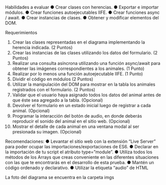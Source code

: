 Habilidades a evaluar
● Crear clases con herencias.
● Exportar e importar módulos.
● Crear funciones autoejecutables IIFE.
● Crear funciones async / await.
● Crear instancias de clases.
● Obtener y modificar elementos del DOM.

Requerimientos
1. Crear las clases representadas en el diagrama implementando la herencia indicada.
(2 Puntos)
2. Crear las instancias de las clases utilizando los datos del formulario.
(2 Puntos)
3. Realizar una consulta asíncrona utilizando una función async/await para obtener las
imágenes correspondientes a los animales. (1 Punto)
4. Realizar por lo menos una función autoejecutable IIFE. (1 Punto)
5. Dividir el código en módulos (2 Puntos)
6. Utilizar la manipulación del DOM para mostrar en la tabla los animales registrados
con el formulario. (2 Puntos)
7. Validar que el usuario haya asignado todos los datos del animal antes de que éste
sea agregado a la tabla. (Opcional)
8. Devolver el formulario en un estado inicial luego de registrar a cada animal.
(Opcional)
9. Programar la interacción del botón de audio, en donde deberás reproducir el sonido
del animal en el sitio web. (Opcional)
10. Mostrar el detalle de cada animal en una ventana modal al ser presionada su
imagen. (Opcional)

Recomendaciones:
● Levantar el sitio web con la extensión “Live Server” para poder ocupar las
importaciones/exportaciones de ES6.
● Declarar en la importación de tu script el atributo type=”module”.
● Utiliza todos los métodos de los Arrays que creas conveniente en las diferentes
situaciones con las que te encontrarás en el desarrollo de esta prueba.
● Mantén un código ordenado y declarativo.
● Utilizar la etiqueta “audio” de HTML

La foto del diagrama se encuentra en la carpeta imgs